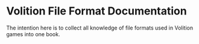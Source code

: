 # Volition File Format Documentation

The intention here is to collect all knowledge of file formats used in Volition games into one book.
